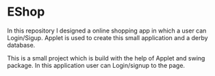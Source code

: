# EShop
In this repository I designed a online shopping app in which a user can Login/Sigup.
Applet is used to create this small application and a derby database.

This is a small project which is build with the help of Applet and swing package.
In this application user can Login/signup to the page.
